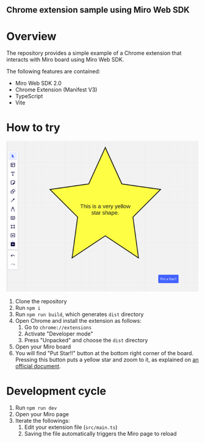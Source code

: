 Chrome extension sample using Miro Web SDK
--

# Overview
The repository provides a simple example of a Chrome extension
that interacts with Miro board using Miro Web SDK.

The following features are contained:
- Miro Web SDK 2.0
- Chrome Extension (Manifest V3)
- TypeScript
- Vite

# How to try
![screenshot](docs/img/ss.png "screenshot")

1. Clone the repository
1. Run `npm i`
1. Run `npm run build`, which generates `dist` directory
1. Open Chrome and install the extension as follows:
    1. Go to `chrome://extensions`
    1. Activate "Developer mode"
    1. Press "Unpacked" and choose the `dist` directory
1. Open your Miro board
1. You will find "Put Star!!" button at the bottom right corner of the board. Pressing this button puts a yellow star and zoom to it,
as explained on [an official document](https://developers.miro.com/docs/try-out-the-web-sdk).

# Development cycle
1. Run `npm run dev`
1. Open your Miro page
1. Iterate the followings:
    1. Edit your extension file (`src/main.ts`)
    1. Saving the file automatically triggers the Miro page to reload
